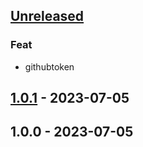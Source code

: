 <a name="unreleased"></a>
## [Unreleased]

### Feat
- githubtoken


<a name="1.0.1"></a>
## [1.0.1] - 2023-07-05

<a name="1.0.0"></a>
## 1.0.0 - 2023-07-05

[Unreleased]: https://github.com/Syremios/projet-php-cda2223/compare/1.0.1...HEAD
[1.0.1]: https://github.com/Syremios/projet-php-cda2223/compare/1.0.0...1.0.1
